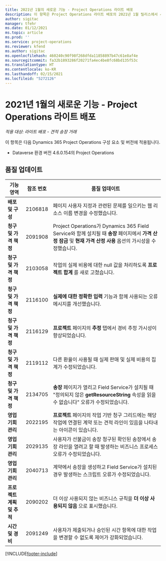 ```yaml
---
title: 2021년 1월의 새로운 기능 - Project Operations 라이트 배포
description: 이 항목은 Project Operations 라이트 배포의 2021년 1월 릴리스에서 사용할 수 있는 품질 업데이트에 대한 정보를 제공합니다.
author: sigitac
manager: tfehr
ms.date: 01/12/2021
ms.topic: article
ms.prod: ''
ms.service: project-operations
ms.reviewer: kfend
ms.author: sigitac
ms.openlocfilehash: 460240c90f98f268dfda11858897b47c61e8af4e
ms.sourcegitcommit: fa32b1893286f20271fa4ec4be8fc68bd135f53c
ms.translationtype: HT
ms.contentlocale: ko-KR
ms.lasthandoff: 02/15/2021
ms.locfileid: "5272126"
---
```

# <a name="whats-new-january-2021---project-operations-lite-deployment"></a>2021년 1월의 새로운 기능 - Project Operations 라이트 배포


_적용 대상: 라이트 배포 - 견적 송장 거래_

이 항목은 다음 Dynamics 365 Project Operations 구성 요소 및 버전에 적용됩니다.

  - Dataverse 환경 버전 4.6.0.154의 Project Operations
  
## <a name="quality-updates"></a>품질 업데이트

| **기능 영역** | **참조 번호** | **품질 업데이트** |
| --- | --- | --- |
| **배포 및 구성** | 2106818 | 페이지 사용자 지정과 관련된 문제를 일으키는 웹 리소스 이름 변경을 수정했습니다. |
| **청구 및 가격 책정** | 2091908 | Project Operations가 Dynamics 365 Field Service와 함께 설치될 때 **송장** 페이지에서 **가격 산정 잠금** 및 **현재 가격 산정 사용** 옵션의 가시성을 수정했습니다. |
| **청구 및 가격 책정** | 2103058 | 작업의 실제 비용에 대한 null 값을 처리하도록 **프로젝트 합계** 를 새로 고쳤습니다. |
| **청구 및 가격 책정** | 2116100 | **실제에 대한 정확한 입력** 기능과 함께 사용되는 오류 메시지를 개선했습니다. |
| **청구 및 가격 책정** | 2116129 | **프로젝트** 페이지의 **추정** 탭에서 경비 추정 가시성이 향상되었습니다. |
| **청구 및 가격 책정** | 2119112 | 다른 환율이 사용될 때 실제 판매 및 실제 비용의 집계가 수정되었습니다. |
| **청구 및 가격 책정** | 2134705 | **송장** 페이지가 열리고 Field Service가 설치될 때 "정의되지 않은 **getResourceString** 속성을 읽을 수 없습니다" 오류가 수정되었습니다. |
| **영업 기회 관리** | 2022195 | **프로젝트** 페이지의 작업 기반 청구 그리드에는 해당 작업에 연결된 계약 또는 견적 라인이 있음을 나타내는 아이콘이 있습니다. |
| **영업 기회 관리** | 2029135 | 사용자가 선불금이 송장 청구된 확인된 송장에서 송장 라인을 열려고 할 때 발생하는 비즈니스 프로세스 오류가 수정되었습니다. |
| **영업 기회 관리** | 2040713 | 계약에서 송장을 생성하고 Field Service가 설치된 경우 발생하는 스크립트 오류가 수정되었습니다. |
| **프로젝트 계획 및 추적** | 2090202 | 더 이상 사용되지 않는 비즈니스 규칙을 **더 이상 사용되지 않음** 으로 표시했습니다. |
| **시간 및 경비** | 2091249 | 사용자가 제출되거나 승인된 시간 항목에 대한 작업을 변경할 수 없도록 제어가 강화되었습니다. |


[!INCLUDE[footer-include](../../includes/footer-banner.md)]